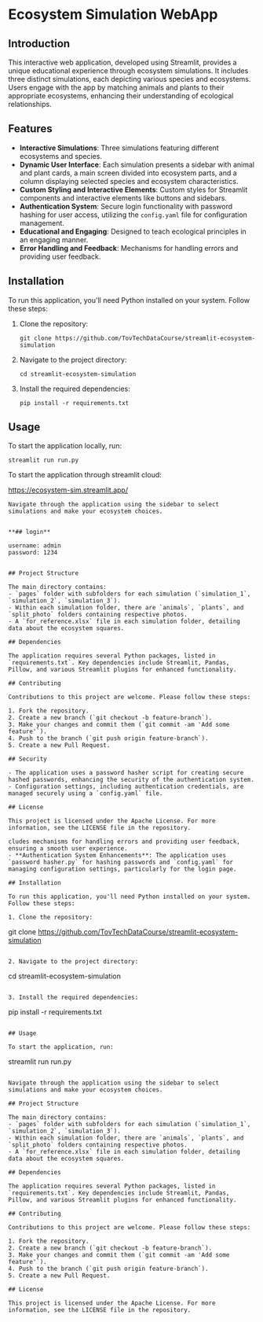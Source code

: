 
# Ecosystem Simulation WebApp

## Introduction
This interactive web application, developed using Streamlit, provides a unique educational experience through ecosystem simulations. It includes three distinct simulations, each depicting various species and ecosystems. Users engage with the app by matching animals and plants to their appropriate ecosystems, enhancing their understanding of ecological relationships.

## Features
- **Interactive Simulations**: Three simulations featuring different ecosystems and species.
- **Dynamic User Interface**: Each simulation presents a sidebar with animal and plant cards, a main screen divided into ecosystem parts, and a column displaying selected species and ecosystem characteristics.
- **Custom Styling and Interactive Elements**: Custom styles for Streamlit components and interactive elements like buttons and sidebars.
- **Authentication System**: Secure login functionality with password hashing for user access, utilizing the `config.yaml` file for configuration management.
- **Educational and Engaging**: Designed to teach ecological principles in an engaging manner.
- **Error Handling and Feedback**: Mechanisms for handling errors and providing user feedback.

## Installation

To run this application, you'll need Python installed on your system. Follow these steps:

1. Clone the repository:
   ```
   git clone https://github.com/TovTechDataCourse/streamlit-ecosystem-simulation
   ```

2. Navigate to the project directory:
   ```
   cd streamlit-ecosystem-simulation
   ```

3. Install the required dependencies:
   ```
   pip install -r requirements.txt
   ```

## Usage

To start the application locally, run:

```
streamlit run run.py
```
To start the application through streamlit cloud:

https://ecosystem-sim.streamlit.app/
```
Navigate through the application using the sidebar to select simulations and make your ecosystem choices.


**## login**

username: admin
password: 1234


## Project Structure

The main directory contains:
- `pages` folder with subfolders for each simulation (`simulation_1`, `simulation_2`, `simulation_3`).
- Within each simulation folder, there are `animals`, `plants`, and `split_photo` folders containing respective photos.
- A `for_reference.xlsx` file in each simulation folder, detailing data about the ecosystem squares.

## Dependencies

The application requires several Python packages, listed in `requirements.txt`. Key dependencies include Streamlit, Pandas, Pillow, and various Streamlit plugins for enhanced functionality.

## Contributing

Contributions to this project are welcome. Please follow these steps:

1. Fork the repository.
2. Create a new branch (`git checkout -b feature-branch`).
3. Make your changes and commit them (`git commit -am 'Add some feature'`).
4. Push to the branch (`git push origin feature-branch`).
5. Create a new Pull Request.

## Security

- The application uses a password hasher script for creating secure hashed passwords, enhancing the security of the authentication system.
- Configuration settings, including authentication credentials, are managed securely using a `config.yaml` file.

## License

This project is licensed under the Apache License. For more information, see the LICENSE file in the repository.

cludes mechanisms for handling errors and providing user feedback, ensuring a smooth user experience.
- **Authentication System Enhancements**: The application uses `password hasher.py` for hashing passwords and `config.yaml` for managing configuration settings, particularly for the login page.

## Installation

To run this application, you'll need Python installed on your system. Follow these steps:

1. Clone the repository:
   ```
   git clone https://github.com/TovTechDataCourse/streamlit-ecosystem-simulation
   ```

2. Navigate to the project directory:
   ```
   cd streamlit-ecosystem-simulation
   ```

3. Install the required dependencies:
   ```
   pip install -r requirements.txt
   ```

## Usage

To start the application, run:

```
streamlit run run.py
```

Navigate through the application using the sidebar to select simulations and make your ecosystem choices.

## Project Structure

The main directory contains:
- `pages` folder with subfolders for each simulation (`simulation_1`, `simulation_2`, `simulation_3`).
- Within each simulation folder, there are `animals`, `plants`, and `split_photo` folders containing respective photos.
- A `for_reference.xlsx` file in each simulation folder, detailing data about the ecosystem squares.

## Dependencies

The application requires several Python packages, listed in `requirements.txt`. Key dependencies include Streamlit, Pandas, Pillow, and various Streamlit plugins for enhanced functionality.

## Contributing

Contributions to this project are welcome. Please follow these steps:

1. Fork the repository.
2. Create a new branch (`git checkout -b feature-branch`).
3. Make your changes and commit them (`git commit -am 'Add some feature'`).
4. Push to the branch (`git push origin feature-branch`).
5. Create a new Pull Request.

## License

This project is licensed under the Apache License. For more information, see the LICENSE file in the repository.
